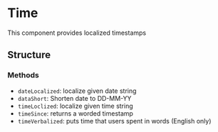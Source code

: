 Time                   
===============
This component provides localized timestamps 

## Structure

### Methods
- `dateLocalized`: localize given date string    
- `dataShort`: Shorten date to DD-MM-YY 
- `timeLoclized`: localize given time string   
- `timeSince`: returns a worded timestamp 
- `timeVerbalized`: puts time that users spent in words (English only) 
